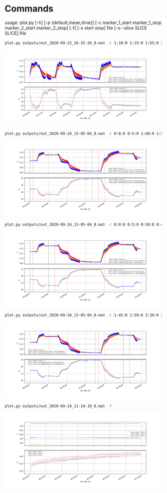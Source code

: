 # Commands
usage: plot.py [-h] [-p {default,mean,time}] [-c marker_1_start marker_1_stop marker_2_start marker_2_stop] [-f] [-s start stop] file
               [-s--slice SLICE SLICE]
               file
``` bash
plot.py outputs/out_2020-09-23_16-25-26_0.mat -c 1:10:0 1:15:0 1:55:0 2:0:0 -f
```
![alt text](./plots/plot1.png)
``` bash
plot.py outputs/out_2020-09-24_13-05-04_0.mat -c 0:0:0 0:5:0 1:40:0 1:50:0 -f
```
![alt text](./plots/plot2_0.png)
``` bash
plot.py outputs/out_2020-09-24_13-05-04_0.mat -c 0:0:0 0:5:0 0:30:0 0:40:0 -f
```
![alt text](./plots/plot2_1.png)
``` bash
plot.py outputs/out_2020-09-24_13-05-04_0.mat -c 1:45:0 1:50:0 2:30:0 2:40:0 -f
```
![alt text](./plots/plot2_2.png)

``` bash
plot.py outputs/out_2020-09-24_11-24-10_0.mat -f
```
![alt text](./plots/plot3.png)